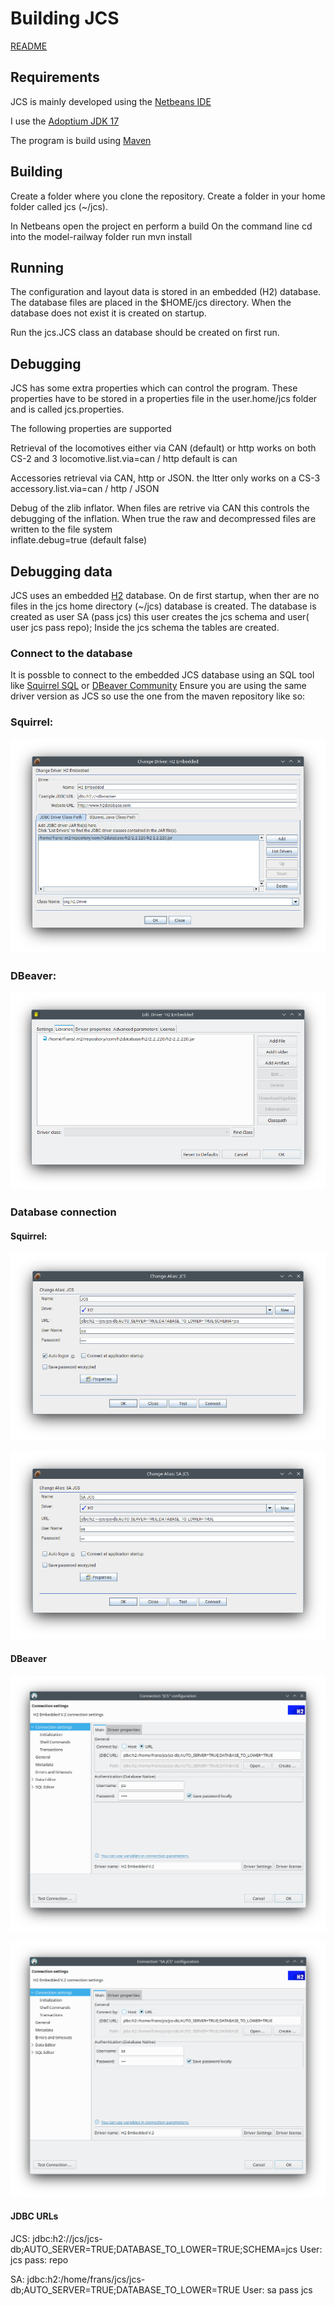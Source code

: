 # Building JCS

[README](README.md)

## Requirements
JCS is mainly developed using the [Netbeans IDE](https://netbeans.apache.org)
 
I use the [Adoptium JDK 17](https://adoptium.net/en-GB/)

The program is build using [Maven](https://maven.apache.org) 

## Building 
Create a folder where you clone the repository.
Create a folder in your home folder called jcs (~/jcs).

In Netbeans open the project en perform a build
On the command line cd into the model-railway folder
run mvn install

## Running
The configuration and layout data is stored in an embedded (H2) database.
The database files are placed in the $HOME/jcs directory.
When the database does not exist it is created on startup. 

Run the jcs.JCS class an database should be created on first run.

## Debugging
JCS has some extra properties which can control the program.
These properties have to be stored in a properties file in the user.home/jcs
folder and is called jcs.properties.

The following properties are supported

Retrieval of the locomotives either via CAN (default) or http works on both CS-2 and 3
locomotive.list.via=can / http default is can

Accessories retrieval via CAN, http or JSON. the ltter only works on a CS-3
accessory.list.via=can / http / JSON

Debug of the zlib inflator. When files are retrive via CAN this controls
the debugging of the inflation. When true the raw and decompressed files are
written to the file system  
inflate.debug=true (default false)


## Debugging data
JCS uses an embedded [H2](https://h2database.com/html/main.html) database.
On de first startup, when ther are no files in the jcs home directory (~/jcs)
database is created. The database is created as user SA (pass jcs) this user
creates the jcs schema and user( user jcs pass repo);
Inside the jcs schema the tables are created.

### Connect to the database
It is possble to connect to the embedded JCS database using an SQL tool like
[Squirrel SQL](http://www.squirrelsql.org/) or [DBeaver Community](https://dbeaver.io/)
Ensure you are using the same driver version as JCS so use the one from the
maven repository like so:
 
### Squirrel:
![UI screenshot: Squirrel H2 driver settings](assets/squirrel_driver_settings.png?raw=true) 

### DBeaver:
![UI screenshot: DBeaver H2 driver settings](assets/dbeaver_driver_settings.png?raw=true) 

### Database connection
#### Squirrel:
![UI screenshot: Squirrel jcs schema connection](assets/squirrel_connection_jcs.png?raw=true) 

![UI screenshot: Squirrel SA schema connection](assets/squirrel_connection_sa.png?raw=true) 

#### DBeaver
![UI screenshot: DBeaver jcs schema connection](assets/dbeaver_connection_jcs.png?raw=true) 

![UI screenshot: DBeaver SA schema connection](assets/dbeaver_connection_sa.png?raw=true) 

#### JDBC URLs

JCS: jdbc:h2:/<home folder>/jcs/jcs-db;AUTO_SERVER=TRUE;DATABASE_TO_LOWER=TRUE;SCHEMA=jcs
User: jcs pass: repo

SA:  jdbc:h2:/home/frans/jcs/jcs-db;AUTO_SERVER=TRUE;DATABASE_TO_LOWER=TRUE
User: sa pass jcs